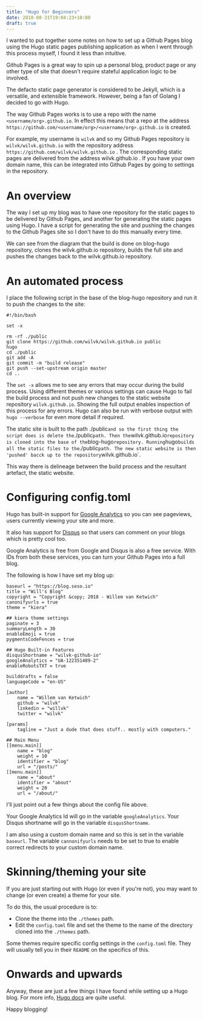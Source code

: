 ```yaml
---
title: "Hugo for Beginners"
date: 2018-08-31T19:04:23+10:00
draft: true
---
```


I wanted to put together some notes on how to set up a Github Pages blog using the Hugo static pages publishing application as when I went through this process myself, I found it less than intuitive.

Github Pages is a great way to spin up a personal blog, product page or any other type of site that doesn't require stateful application logic to be involved.

The defacto static page generator is considered to be Jekyll, which is a versatile, and extensible framework. However, being a fan of Golang I decided to go with Hugo.

The way Github Pages works is to use a repo with the name `<username/org>.github.io`. In effect this means that a repo at the address `https://github.com/<username/org>/<username/org>.github.io` is created.

For example, my username is `wilvk` and so my Github Pages repository is `wilvk/wilvk.github.io` with the repository address `https://github.com/wilvk/wilvk.github.io` . The corresponding static pages are delivered from the address wilvk.github.io . If you have your own domain name, this can be integrated into Github Pages by going to settings in the repository.

# An overview

The way I set up my blog was to have one repository for the static pages to be delivered by Github Pages, and another for generating the static pages using Hugo. I have a script for generating the site and pushing the changes to the Github Pages site so I don't have to do this manually every time.

<diagram>

We can see from the diagram that the build is done on blog-hugo repository, clones the wilvk.github.io repository, builds the full site and pushes the changes back to the wilvk.github.io repository.

# An automated process

I place the following script in the base of the blog-hugo repository and run it to push the changes to the site:

```
#!/bin/bash

set -x

rm -rf ./public
git clone https://github.com/wilvk/wilvk.github.io public
hugo
cd ./public
git add -A
git commit -m "build release"
git push --set-upstream origin master
cd ..
```

The `set -x` allows me to see any errors that may occur during the build process. Using different themes or various settings can cause Hugo to fail the build process and not push new changes to the static website repository `wilvk.github.io`. Showing the full output enables inspection of this process for any errors. Hugo can also be run with verbose output with `hugo --verbose` for even more detail if required.

The static site is built to the path ./public` and so the first thing the script does is delete the `./public` path.
Then the `wilvk.github.io` repository is cloned into the base of the `blog-hugo` repository.
Running `hugo` builds all the static files to the `./public` path.
The new static website is then 'pushed' bacck up to the repository `wilvk.github.io`.

This way there is delineage between the build process and the resultant artefact, the static website.

# Configuring config.toml

Hugo has built-in support for [Google Analytics](https://analytics.google.com/analytics/web/#/) so you can see pageviews, users currently viewing your site and more.

It also has support for [Disqus](https://disqus.com/) so that users can comment on your blogs which is pretty cool too.

Google Analytics is free from Google and Disqus is also a free service. With IDs from both these services, you can turn your Github Pages into a full blog.

The following is how I have set my blog up:

```
baseurl = "https://blog.seso.io"
title = "Will's Blog"
copyright = "Copyright &copy; 2018 - Willem van Ketwich"
canonifyurls = true
theme = "kiera"

## kiera theme settings
paginate = 3
summaryLength = 30
enableEmoji = true
pygmentsCodeFences = true

## Hugo Built-in Features
disqusShortname = "wilvk-github-io"
googleAnalytics = "UA-122351489-2"
enableRobotsTXT = true

builddrafts = false
languageCode = "en-US"

[author]
    name = "Willem van Ketwich"
    github = "wilvk"
    linkedin = "willvk"
    twitter = "wilvk"

[params]
    tagline = "Just a dude that does stuff.. mostly with computers."

## Main Menu
[[menu.main]]
    name = "blog"
    weight = 10
    identifier = "blog"
    url = "/posts/"
[[menu.main]]
    name = "about"
    identifier = "about"
    weight = 20
    url = "/about/"
```

I'll just point out a few things about the config file above. 

Your Google Analytics Id will go in the variable `googleAnalytics`.
Your Disqus shortname will go in the variable `disqusShortname`.

I am also using a custom domain name and so this is set in the variable `baseurl`. The variable `cannonifyurls` needs to be set to true to enable correct redirects to your custom domain name.

# Skinning/theming your site

If you are just starting out with Hugo (or even if you're not), you may want to change (or even create) a theme for your site.

To do this, the usual procedure is to:

- Clone the theme into the `./themes` path.
- Edit the `config.toml` file and set the theme to the name of the directory cloned into the `./themes` path.

Some themes require specific config settings in the `config.toml` file. They will usually tell you in their `README` on the specifics of this.

# Onwards and upwards

Anyway, these are just a few things I have found while setting up a Hugo blog. For more info, [Hugo docs](https://gohugo.io/getting-started/usage/) are quite useful.

Happy blogging!
